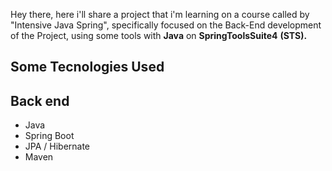Hey there, here i'll share a project that i'm learning on a course called by "Intensive Java Spring", specifically focused on the Back-End development of the Project, using some tools with **Java** on **SpringToolsSuite4** **(STS).**

## Some Tecnologies Used
## Back end
- Java
- Spring Boot
- JPA / Hibernate
- Maven

